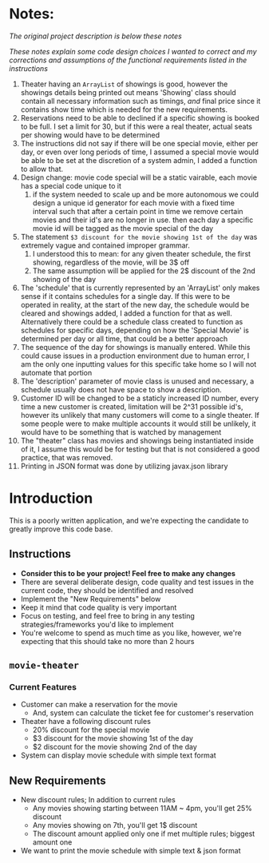 #  Notes:
*The original project description is below these notes*

*These notes explain some code design choices I wanted to correct and my corrections and assumptions of the functional requirements listed in the instructions*

1. Theater having an `ArrayList` of showings is good, however the showings details being printed out means 'Showing' class should contain all necessary information such as timings, *and* final price since it contains show time which is needed for the new requirements.
2. Reservations need to be able to declined if a specific showing is booked to be full. I set a limit for 30, but if this were a real theater, actual seats per showing would have to be determined
3. The instructions did not say if there will be one special movie, either per day, or even over long periods of time, I assumed a special movie would be able to be set at the discretion of a system admin, I added a function to allow that.
4. Design change: movie code special will be a static vairable, each movie has a special code unique to it
   1. if the system needed to scale up and be more autonomous we could design a unique id generator for each movie with a fixed time interval such that after a certain point in time we remove certain movies and their id's are no longer in use. then each day a specific movie id will be tagged as the movie special of the day
5. The statement `$3 discount for the movie showing 1st of the day` was extremely vague and contained improper grammar.
   1. I understood this to mean: for any given theater schedule, the first showing, regardless of the movie, will be 3$ off
   2. The same assumption will be applied for the 2$ discount of the 2nd showing of the day
6. The 'schedule' that is currently represented by an 'ArrayList' only makes sense if it contains schedules for a single day. If this were to be operated in reality, at the start of the new day, the schedule would be cleared and showings added, I added a function for that as well. Alternatively there could be a schedule class created to function as schedules for specific days, depending on how the 'Special Movie' is determined per day or all time, that could be a better approach
7. The sequence of the day for showings is manually entered. While this could cause issues in a production environment due to human error, I am the only one inputting values for this specific take home so I will not automate that portion 
8. The 'description' parameter of movie class is unused and necessary, a schedule usually does not have space to show a description.
9. Customer ID will be changed to be a staticly increased ID number, every time a new customer is created, limitation will be 2^31 possible id's, however its unlikely that many customers will come to a single theater. If some people were to make multiple accounts it would still be unlikely, it would have to be something that is watched by management
10. The "theater" class has movies and showings being instantiated inside of it, I assume this would be for testing but that is not considered a good practice, that was removed.
11. Printing in JSON format was done by utilizing javax.json library

# Introduction

This is a poorly written application, and we're expecting the candidate to greatly improve this code base.

## Instructions
* **Consider this to be your project! Feel free to make any changes**
* There are several deliberate design, code quality and test issues in the current code, they should be identified and resolved
* Implement the "New Requirements" below
* Keep it mind that code quality is very important
* Focus on testing, and feel free to bring in any testing strategies/frameworks you'd like to implement
* You're welcome to spend as much time as you like, however, we're expecting that this should take no more than 2 hours

## `movie-theater`

### Current Features
* Customer can make a reservation for the movie
  * And, system can calculate the ticket fee for customer's reservation
* Theater have a following discount rules
  * 20% discount for the special movie
  * $3 discount for the movie showing 1st of the day
  * $2 discount for the movie showing 2nd of the day
* System can display movie schedule with simple text format

## New Requirements
* New discount rules; In addition to current rules
  * Any movies showing starting between 11AM ~ 4pm, you'll get 25% discount
  * Any movies showing on 7th, you'll get 1$ discount
  * The discount amount applied only one if met multiple rules; biggest amount one
* We want to print the movie schedule with simple text & json format
